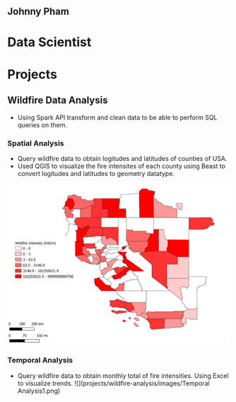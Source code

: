 ## Johnny Pham
# Data Scientist

# Projects
## Wildfire Data Analysis
* Using Spark API transform and clean data to be able to perform SQL queries on them.
### Spatial Analysis
* Query wildfire data to obtain logitudes and latitudes of counties of USA. 
* Used QGIS to visualize the fire intensites of each county using Beast to convert logitudes and latitudes to geometry datatype.

![](projects/wildfire-analysis/images/spatial_analysis100klegendsmall.png)
### Temporal Analysis
* Query wildfire data to obtain monthly total of fire intensities. Using Excel to visualize trends. 
![](projects/wildfire-analysis/images/Temporal Analysis1.png)
